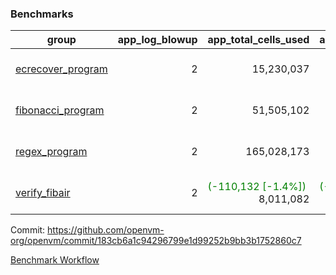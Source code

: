 ### Benchmarks
| group | app_log_blowup | app_total_cells_used | app_total_cycles | app_total_proof_time_ms | leaf_log_blowup | leaf_total_cells_used | leaf_total_cycles | leaf_total_proof_time_ms | max_segment_length | instance | alloc |
|---|---|---|---|---|---|---|---|---|---|---|---|
| [ ecrecover_program ](https://github.com/openvm-org/openvm/blob/benchmark-results/benchmarks/individual/ecrecover-183cb6a1c94296799e1d99252b9bb3b1752860c7.md) | <div style='text-align: right'> 2 </div>  | <div style='text-align: right'> 15,230,037 </div>  | <div style='text-align: right'> 290,016 </div>  | <span style='color: green'>(-22.0 [-0.9%])</span><div style='text-align: right'> 2,362.0 </div>  | <div style='text-align: right'> 2 </div>  | <span style='color: green'>(-155,677 [-0.0%])</span><div style='text-align: right'> 445,574,348 </div>  | <span style='color: green'>(-5,513 [-0.1%])</span><div style='text-align: right'> 9,772,876 </div>  | <span style='color: green'>(-206.0 [-0.6%])</span><div style='text-align: right'> 34,807.0 </div>  | 1048476 | 64cpu-linux-arm64 | mimalloc |
| [ fibonacci_program ](https://github.com/openvm-org/openvm/blob/benchmark-results/benchmarks/individual/fibonacci-183cb6a1c94296799e1d99252b9bb3b1752860c7.md) | <div style='text-align: right'> 2 </div>  | <div style='text-align: right'> 51,505,102 </div>  | <div style='text-align: right'> 1,500,137 </div>  | <span style='color: red'>(+86.0 [+1.6%])</span><div style='text-align: right'> 5,538.0 </div>  | <div style='text-align: right'> 2 </div>  | <span style='color: green'>(-105,105 [-0.1%])</span><div style='text-align: right'> 128,861,566 </div>  | <span style='color: green'>(-685 [-0.0%])</span><div style='text-align: right'> 3,172,689 </div>  | <span style='color: green'>(-151.0 [-1.1%])</span><div style='text-align: right'> 13,707.0 </div>  | 1048476 | 64cpu-linux-arm64 | mimalloc |
| [ regex_program ](https://github.com/openvm-org/openvm/blob/benchmark-results/benchmarks/individual/regex-183cb6a1c94296799e1d99252b9bb3b1752860c7.md) | <div style='text-align: right'> 2 </div>  | <div style='text-align: right'> 165,028,173 </div>  | <div style='text-align: right'> 4,190,904 </div>  | <span style='color: green'>(-120.0 [-0.8%])</span><div style='text-align: right'> 15,716.0 </div>  | <div style='text-align: right'> 2 </div>  | <span style='color: green'>(-118,507 [-0.0%])</span><div style='text-align: right'> 291,276,555 </div>  | <span style='color: green'>(-1,971 [-0.0%])</span><div style='text-align: right'> 6,521,770 </div>  | <span style='color: red'>(+34.0 [+0.1%])</span><div style='text-align: right'> 26,475.0 </div>  | 1048476 | 64cpu-linux-arm64 | mimalloc |
| [ verify_fibair ](https://github.com/openvm-org/openvm/blob/benchmark-results/benchmarks/individual/verify_fibair-183cb6a1c94296799e1d99252b9bb3b1752860c7.md) | <div style='text-align: right'> 2 </div>  | <span style='color: green'>(-110,132 [-1.4%])</span><div style='text-align: right'> 8,011,082 </div>  | <span style='color: green'>(-678 [-0.3%])</span><div style='text-align: right'> 194,676 </div>  | <span style='color: green'>(-49.0 [-3.4%])</span><div style='text-align: right'> 1,411.0 </div>  | <div style='text-align: right'> - </div>  | <div style='text-align: right'> - </div>  | <div style='text-align: right'> - </div>  | <div style='text-align: right'> - </div>  | 1048476 | 64cpu-linux-arm64 | mimalloc |


Commit: https://github.com/openvm-org/openvm/commit/183cb6a1c94296799e1d99252b9bb3b1752860c7

[Benchmark Workflow](https://github.com/openvm-org/openvm/actions/runs/12574697167)
